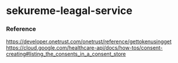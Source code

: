# sekureme-leagal-service




### Reference
https://developer.onetrust.com/onetrust/reference/gettokenusingget
https://cloud.google.com/healthcare-api/docs/how-tos/consent-creating#listing_the_consents_in_a_consent_store
